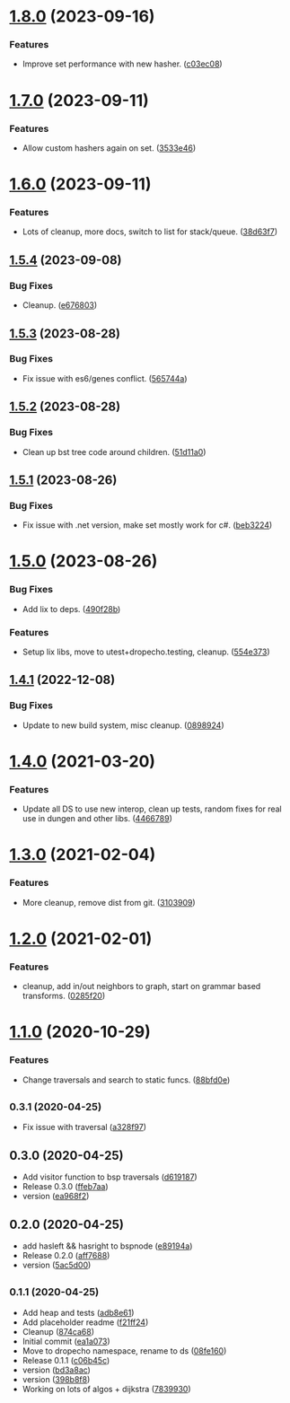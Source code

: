 # [1.8.0](https://github.com/dropecho/ds/compare/1.7.0...1.8.0) (2023-09-16)


### Features

* Improve set performance with new hasher. ([c03ec08](https://github.com/dropecho/ds/commit/c03ec0824300d64cccfae68bd2c26db69afea121))

# [1.7.0](https://github.com/dropecho/ds/compare/1.6.0...1.7.0) (2023-09-11)


### Features

* Allow custom hashers again on set. ([3533e46](https://github.com/dropecho/ds/commit/3533e46011c4b0e5e40df47d8f89251cccf73992))

# [1.6.0](https://github.com/dropecho/ds/compare/1.5.4...1.6.0) (2023-09-11)


### Features

* Lots of cleanup, more docs, switch to list for stack/queue. ([38d63f7](https://github.com/dropecho/ds/commit/38d63f71adacd3a0b96f7db55fa6e7235d9acfcd))

## [1.5.4](https://github.com/dropecho/ds/compare/1.5.3...1.5.4) (2023-09-08)


### Bug Fixes

* Cleanup. ([e676803](https://github.com/dropecho/ds/commit/e676803e05daddb09c5d642b5fcfcda3eac0cdc6))

## [1.5.3](https://github.com/dropecho/ds/compare/1.5.2...1.5.3) (2023-08-28)


### Bug Fixes

* Fix issue with es6/genes conflict. ([565744a](https://github.com/dropecho/ds/commit/565744ab3e822c391420dfc19cef4f742029bff0))

## [1.5.2](https://github.com/dropecho/ds/compare/1.5.1...1.5.2) (2023-08-28)


### Bug Fixes

* Clean up bst tree code around children. ([51d11a0](https://github.com/dropecho/ds/commit/51d11a014fa7dad972c59ed288817103316afea1))

## [1.5.1](https://github.com/dropecho/ds/compare/1.5.0...1.5.1) (2023-08-26)


### Bug Fixes

* Fix issue with .net version, make set mostly work for c#. ([beb3224](https://github.com/dropecho/ds/commit/beb3224ac943b3f2ffe38cdce50500423796648b))

# [1.5.0](https://github.com/dropecho/ds/compare/1.4.1...1.5.0) (2023-08-26)


### Bug Fixes

* Add lix to deps. ([490f28b](https://github.com/dropecho/ds/commit/490f28b7d155a8ee85d22001e4c86fe820280fe3))


### Features

* Setup lix libs, move to utest+dropecho.testing, cleanup. ([554e373](https://github.com/dropecho/ds/commit/554e3737d4882f046d1a9a3e9f19bf96c71ee5fa))

## [1.4.1](https://github.com/dropecho/ds/compare/1.4.0...1.4.1) (2022-12-08)


### Bug Fixes

* Update to new build system, misc cleanup. ([0898924](https://github.com/dropecho/ds/commit/08989243a677c080e240d271e543f42228cb954a))

# [1.4.0](https://github.com/dropecho/ds/compare/1.3.0...1.4.0) (2021-03-20)


### Features

* Update all DS to use new interop, clean up tests, random fixes for real use in dungen and other libs. ([4466789](https://github.com/dropecho/ds/commit/44667894c6c5880f8a6cfecde22ab4f64f4e2a96))

# [1.3.0](https://github.com/dropecho/ds/compare/1.2.0...1.3.0) (2021-02-04)


### Features

* More cleanup, remove dist from git. ([3103909](https://github.com/dropecho/ds/commit/310390988d1a779690a3a6696fde286267959489))

# [1.2.0](https://github.com/dropecho/ds/compare/1.1.0...1.2.0) (2021-02-01)


### Features

* cleanup, add in/out neighbors to graph, start on grammar based transforms. ([0285f20](https://github.com/dropecho/ds/commit/0285f200952278c05568a351790f6c366e7c149b))

# [1.1.0](https://github.com/dropecho/ds/compare/v1.0.0...1.1.0) (2020-10-29)


### Features

* Change traversals and search to static funcs. ([88bfd0e](https://github.com/dropecho/ds/commit/88bfd0ebf3790635448249b58455f1b02f40143d))

## <small>0.3.1 (2020-04-25)</small>

* Fix issue with traversal ([a328f97](https://github.com/dropecho/ds/commit/a328f97))



## 0.3.0 (2020-04-25)

* Add visitor function to bsp traversals ([d619187](https://github.com/dropecho/ds/commit/d619187))
* Release 0.3.0 ([ffeb7aa](https://github.com/dropecho/ds/commit/ffeb7aa))
* version ([ea968f2](https://github.com/dropecho/ds/commit/ea968f2))



## 0.2.0 (2020-04-25)

* add hasleft && hasright to bspnode ([e89194a](https://github.com/dropecho/ds/commit/e89194a))
* Release 0.2.0 ([aff7688](https://github.com/dropecho/ds/commit/aff7688))
* version ([5ac5d00](https://github.com/dropecho/ds/commit/5ac5d00))



## <small>0.1.1 (2020-04-25)</small>

* Add heap and tests ([adb8e61](https://github.com/dropecho/ds/commit/adb8e61))
* Add placeholder readme ([f21ff24](https://github.com/dropecho/ds/commit/f21ff24))
* Cleanup ([874ca68](https://github.com/dropecho/ds/commit/874ca68))
* Initial commit ([ea1a073](https://github.com/dropecho/ds/commit/ea1a073))
* Move to dropecho namespace, rename to ds ([08fe160](https://github.com/dropecho/ds/commit/08fe160))
* Release 0.1.1 ([c06b45c](https://github.com/dropecho/ds/commit/c06b45c))
* version ([bd3a8ac](https://github.com/dropecho/ds/commit/bd3a8ac))
* version ([398b8f8](https://github.com/dropecho/ds/commit/398b8f8))
* Working on lots of algos + dijkstra ([7839930](https://github.com/dropecho/ds/commit/7839930))
